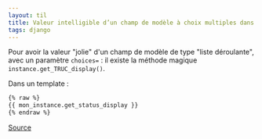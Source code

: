 ```yaml
---
layout: til
title: Valeur intelligible d’un champ de modèle à choix multiples dans Django
tags: django
---
```


Pour avoir la valeur "jolie" d'un champ de modèle de type "liste déroulante", avec un paramètre `choices=` : il existe la méthode magique `instance.get_TRUC_display()`.

Dans un template : 

```html
{% raw %}
{{ mon_instance.get_status_display }}
{% endraw %}
```

[Source](https://docs.djangoproject.com/en/5.1/ref/models/instances/#django.db.models.Model.get_FOO_display)


